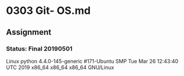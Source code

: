 # 0303 Git- OS.md
## Assignment
### Status: Final 20190501

Linux python 4.4.0-145-generic #171-Ubuntu SMP Tue Mar 26 12:43:40 UTC 2019 x86_64 x86_64 x86_64 GNU/Linux